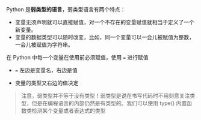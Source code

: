 
Python 是**弱类型的语言**，弱类型语言有两个特点：

- 变量无须声明就可以直接赋值，对一个不存在的变量赋值就相当于定义了一个新变量。
- 变量的数据类型可以随时改变，比如，同一个变量可以一会儿被赋值为整数，一会儿被赋值为字符串。



在 Python 中每一个变量在使用前必须赋值，使用 `=` 进行赋值

- `=` 左边是变量名，右边是值

- 变量的类型又右边的值决定

> 注意，弱类型并不等于没有类型！弱类型是说在书写代码时不用刻意关注类型，但是在编程语言的内部仍然是有类型的。我们可以使用 type() 内置函数类检测某个变量或者表达式的类型

